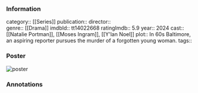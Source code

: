 ### Information
category:: [[Series]]
publication:: 
director::  
genre:: [[Drama]]
imdbId:: tt14022668
ratingImdb:: 5.9
year:: 2024
cast:: [[Natalie Portman]], [[Moses Ingram]], [[Y'lan Noel]]
plot:: In 60s Baltimore, an aspiring reporter pursues the murder of a forgotten young woman.
tags::


### Poster
![poster](https://m.media-amazon.com/images/M/MV5BNGQ2ZTlkNjEtOTJjNi00YTg5LThiYWYtYjg4Y2NjMmJlMTU3XkEyXkFqcGc@._V1_SX300.jpg)


### Annotations
